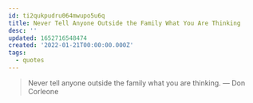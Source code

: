 ```yaml
---
id: ti2qukpudru064mwupo5u6q
title: Never Tell Anyone Outside the Family What You Are Thinking
desc: ''
updated: 1652716548474
created: '2022-01-21T00:00:00.000Z'
tags:
  - quotes
---
```


> Never tell anyone outside the family what you are thinking. — Don Corleone
